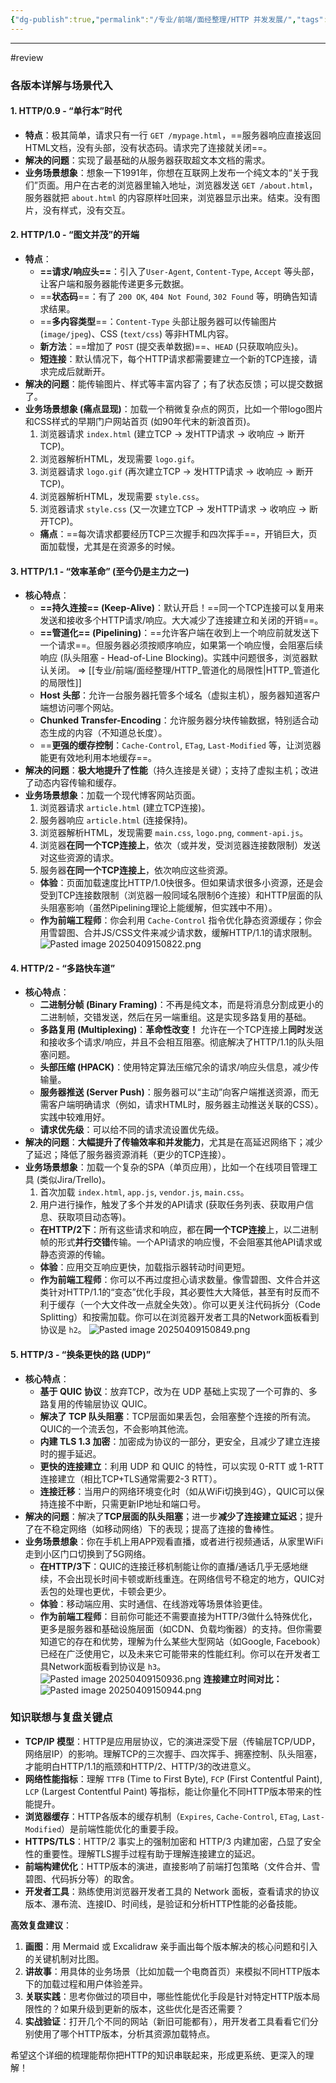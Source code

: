 ```yaml
---
{"dg-publish":true,"permalink":"/专业/前端/面经整理/HTTP 并发发展/","tags":["网络协议"]}
---
```


---

#review  

### 各版本详解与场景代入

#### 1. HTTP/0.9 - “单行本”时代
*   **特点**：极其简单，请求只有一行 `GET /mypage.html`，==服务器响应直接返回HTML文档，没有头部，没有状态码。请求完了连接就关闭==。
*   **解决的问题**：实现了最基础的从服务器获取超文本文档的需求。
*   **业务场景想象**：想象一下1991年，你想在互联网上发布一个纯文本的“关于我们”页面。用户在古老的浏览器里输入地址，浏览器发送 `GET /about.html`，服务器就把 `about.html` 的内容原样吐回来，浏览器显示出来。结束。没有图片，没有样式，没有交互。

#### 2. HTTP/1.0 - “图文并茂”的开端
*   **特点**：
    *   **==请求/响应头==**：引入了`User-Agent`, `Content-Type`, `Accept` 等头部，让客户端和服务器能传递更多元数据。
    *   ==**状态码**==：有了 `200 OK`, `404 Not Found`, `302 Found` 等，明确告知请求结果。
    *   ==**多内容类型**==：`Content-Type` 头部让服务器可以传输图片 (`image/jpeg`)、CSS (`text/css`) 等非HTML内容。
    *   **新方法**：==增加了 `POST` (提交表单数据)==、`HEAD` (只获取响应头)。
    *   **短连接**：默认情况下，每个HTTP请求都需要建立一个新的TCP连接，请求完成后就断开。
*   **解决的问题**：能传输图片、样式等丰富内容了；有了状态反馈；可以提交数据了。
*   **业务场景想象 (痛点显现)**：加载一个稍微复杂点的网页，比如一个带logo图片和CSS样式的早期门户网站首页 (如90年代末的新浪首页)。
    1.  浏览器请求 `index.html` (建立TCP -> 发HTTP请求 -> 收响应 -> 断开TCP)。
    2.  浏览器解析HTML，发现需要 `logo.gif`。
    3.  浏览器请求 `logo.gif` (再次建立TCP -> 发HTTP请求 -> 收响应 -> 断开TCP)。
    4.  浏览器解析HTML，发现需要 `style.css`。
    5.  浏览器请求 `style.css` (又一次建立TCP -> 发HTTP请求 -> 收响应 -> 断开TCP)。
    *   **痛点**：==每次请求都要经历TCP三次握手和四次挥手==，开销巨大，页面加载慢，尤其是在资源多的时候。


#### 3. HTTP/1.1 - “效率革命” (至今仍是主力之一)
*   **核心特点**：
    *   **==持久连接== (Keep-Alive)**：默认开启！==同一个TCP连接可以复用来发送和接收多个HTTP请求/响应。大大减少了连接建立和关闭的开销==。
    *   **==管道化== (Pipelining)**：==允许客户端在收到上一个响应前就发送下一个请求==。但服务器必须按顺序响应，如果第一个响应慢，会阻塞后续响应 (队头阻塞 - Head-of-Line Blocking)。实践中问题很多，浏览器默认关闭。 => [[专业/前端/面经整理/HTTP_管道化的局限性\|HTTP_管道化的局限性]]
    *   **Host 头部**：允许一台服务器托管多个域名（虚拟主机），服务器知道客户端想访问哪个网站。
    *   **Chunked Transfer-Encoding**：允许服务器分块传输数据，特别适合动态生成的内容（不知道总长度）。
    *   ==**更强的缓存控制**：`Cache-Control`, `ETag`, `Last-Modified` 等，让浏览器能更有效地利用本地缓存==。
*   **解决的问题**：**极大地提升了性能**（持久连接是关键）；支持了虚拟主机；改进了动态内容传输和缓存。
*   **业务场景想象**：加载一个现代博客网站页面。
    1.  浏览器请求 `article.html` (建立TCP连接)。
    2.  服务器响应 `article.html` (连接保持)。
    3.  浏览器解析HTML，发现需要 `main.css`, `logo.png`, `comment-api.js`。
    4.  浏览器**在同一个TCP连接上**，依次（或并发，受浏览器连接数限制）发送对这些资源的请求。
    5.  服务器**在同一个TCP连接上**，依次响应这些资源。
    *   **体验**：页面加载速度比HTTP/1.0快很多。但如果请求很多小资源，还是会受到TCP连接数限制（浏览器一般同域名限制6个连接）和HTTP层面的队头阻塞影响（虽然Pipelining理论上能缓解，但实践中不用）。
    *   **作为前端工程师**：你会利用 `Cache-Control` 指令优化静态资源缓存；你会用雪碧图、合并JS/CSS文件来减少请求数，缓解HTTP/1.1的请求限制。
![Pasted image 20250409150822.png](/img/user/%E9%99%84%E4%BB%B6/Pasted%20image%2020250409150822.png)
#### 4. HTTP/2 - “多路快车道”
*   **核心特点**：
    *   **二进制分帧 (Binary Framing)**：不再是纯文本，而是将消息分割成更小的二进制帧，交错发送，然后在另一端重组。这是实现多路复用的基础。
    *   **多路复用 (Multiplexing)**：**革命性改变！** 允许在一个TCP连接上**同时**发送和接收多个请求/响应，并且不会相互阻塞。彻底解决了HTTP/1.1的队头阻塞问题。
    *   **头部压缩 (HPACK)**：使用特定算法压缩冗余的请求/响应头信息，减少传输量。
    *   **服务器推送 (Server Push)**：服务器可以“主动”向客户端推送资源，而无需客户端明确请求（例如，请求HTML时，服务器主动推送关联的CSS）。实践中较难用好。
    *   **请求优先级**：可以给不同的请求流设置优先级。
*   **解决的问题**：**大幅提升了传输效率和并发能力**，尤其是在高延迟网络下；减少了延迟；降低了服务器资源消耗（更少的TCP连接）。
*   **业务场景想象**：加载一个复杂的SPA（单页应用），比如一个在线项目管理工具 (类似Jira/Trello)。
    1.  首次加载 `index.html`, `app.js`, `vendor.js`, `main.css`。
    2.  用户进行操作，触发了多个并发的API请求 (获取任务列表、获取用户信息、获取项目动态等)。
    *   **在HTTP/2下**：所有这些请求和响应，都在**同一个TCP连接**上，以二进制帧的形式**并行交错**传输。一个API请求的响应慢，不会阻塞其他API请求或静态资源的传输。
    *   **体验**：应用交互响应更快，加载指示器转动时间更短。
    *   **作为前端工程师**：你可以不再过度担心请求数量。像雪碧图、文件合并这类针对HTTP/1.1的“变态”优化手段，其必要性大大降低，甚至有时反而不利于缓存（一个大文件改一点就全失效）。你可以更关注代码拆分（Code Splitting）和按需加载。你可以在浏览器开发者工具的Network面板看到协议是 `h2`。
![Pasted image 20250409150849.png](/img/user/%E9%99%84%E4%BB%B6/Pasted%20image%2020250409150849.png)
#### 5. HTTP/3 - “换条更快的路 (UDP)”
*   **核心特点**：
    *   **基于 QUIC 协议**：放弃TCP，改为在 UDP 基础上实现了一个可靠的、多路复用的传输层协议 QUIC。
    *   **解决了 TCP 队头阻塞**：TCP层面如果丢包，会阻塞整个连接的所有流。QUIC的一个流丢包，不会影响其他流。
    *   **内建 TLS 1.3 加密**：加密成为协议的一部分，更安全，且减少了建立连接时的握手延迟。
    *   **更快的连接建立**：利用 UDP 和 QUIC 的特性，可以实现 0-RTT 或 1-RTT 连接建立（相比TCP+TLS通常需要2-3 RTT）。
    *   **连接迁移**：当用户的网络环境变化时（如从WiFi切换到4G），QUIC可以保持连接不中断，只需更新IP地址和端口号。
*   **解决的问题**：解决了**TCP层面的队头阻塞**；进一步**减少了连接建立延迟**；提升了在不稳定网络（如移动网络）下的表现；提高了连接的鲁棒性。
*   **业务场景想象**：你在手机上用APP观看直播，或者进行视频通话，从家里WiFi走到小区门口切换到了5G网络。
    *   **在HTTP/3下**：QUIC的连接迁移机制能让你的直播/通话几乎无感地继续，不会出现长时间卡顿或断线重连。在网络信号不稳定的地方，QUIC对丢包的处理也更优，卡顿会更少。
    *   **体验**：移动端应用、实时通信、在线游戏等场景体验更佳。
    *   **作为前端工程师**：目前你可能还不需要直接为HTTP/3做什么特殊优化，更多是服务器和基础设施层面（如CDN、负载均衡器）的支持。但你需要知道它的存在和优势，理解为什么某些大型网站（如Google, Facebook）已经在广泛使用它，以及未来它可能带来的性能红利。你可以在开发者工具Network面板看到协议是 `h3`。
![Pasted image 20250409150936.png](/img/user/%E9%99%84%E4%BB%B6/Pasted%20image%2020250409150936.png)
**连接建立时间对比：**
![Pasted image 20250409150944.png](/img/user/%E9%99%84%E4%BB%B6/Pasted%20image%2020250409150944.png)
### 知识联想与复盘关键点

*   **TCP/IP 模型**：HTTP是应用层协议，它的演进深受下层（传输层TCP/UDP，网络层IP）的影响。理解TCP的三次握手、四次挥手、拥塞控制、队头阻塞，才能明白HTTP/1.1的瓶颈和HTTP/2、HTTP/3的改进意义。
*   **网络性能指标**：理解 `TTFB` (Time to First Byte), `FCP` (First Contentful Paint), `LCP` (Largest Contentful Paint) 等指标，能让你量化不同HTTP版本带来的性能提升。
*   **浏览器缓存**：HTTP各版本的缓存机制（`Expires`, `Cache-Control`, `ETag`, `Last-Modified`）是前端性能优化的重要手段。
*   **HTTPS/TLS**：HTTP/2 事实上的强制加密和 HTTP/3 内建加密，凸显了安全性的重要性。理解TLS握手过程有助于理解连接建立的延迟。
*   **前端构建优化**：HTTP版本的演进，直接影响了前端打包策略（文件合并、雪碧图、代码拆分等）的取舍。
*   **开发者工具**：熟练使用浏览器开发者工具的 Network 面板，查看请求的协议版本、瀑布流、连接ID、时间线，是验证和分析HTTP性能的必备技能。

**高效复盘建议**：

1.  **画图**：用 Mermaid 或 Excalidraw 亲手画出每个版本解决的核心问题和引入的关键机制对比图。
2.  **讲故事**：用具体的业务场景（比如加载一个电商首页）来模拟不同HTTP版本下的加载过程和用户体验差异。
3.  **关联实践**：思考你做过的项目中，哪些性能优化手段是针对特定HTTP版本局限性的？如果升级到更新的版本，这些优化是否还需要？
4.  **实战验证**：打开几个不同的网站（新旧可能都有），用开发者工具看看它们分别使用了哪个HTTP版本，分析其资源加载特点。

希望这个详细的梳理能帮你把HTTP的知识串联起来，形成更系统、更深入的理解！